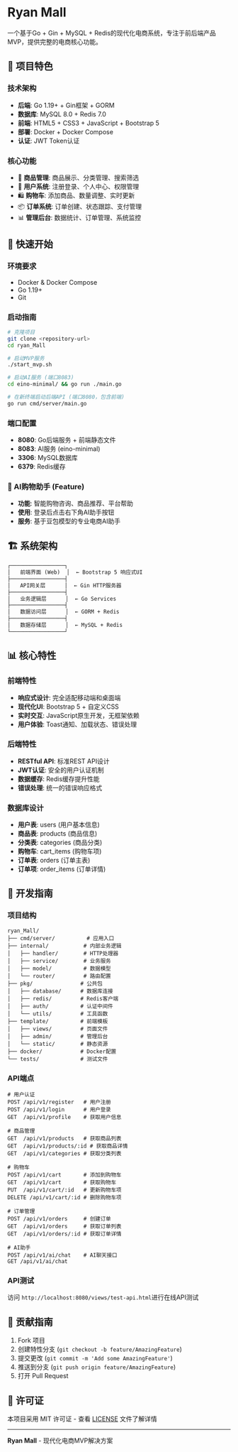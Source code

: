 # Ryan Mall

一个基于Go + Gin + MySQL + Redis的现代化电商系统，专注于前后端产品MVP，提供完整的电商核心功能。

## 🌟 项目特色

### 技术架构

- **后端**: Go 1.19+ + Gin框架 + GORM
- **数据库**: MySQL 8.0 + Redis 7.0
- **前端**: HTML5 + CSS3 + JavaScript + Bootstrap 5
- **部署**: Docker + Docker Compose
- **认证**: JWT Token认证

### 核心功能

- 🛒 **商品管理**: 商品展示、分类管理、搜索筛选
- 👤 **用户系统**: 注册登录、个人中心、权限管理
- 🛍️ **购物车**: 添加商品、数量调整、实时更新
- 📦 **订单系统**: 订单创建、状态跟踪、支付管理
- 📊 **管理后台**: 数据统计、订单管理、系统监控

## 🚀 快速开始

### 环境要求

- Docker & Docker Compose
- Go 1.19+
- Git

### 启动指南

```bash
# 克隆项目
git clone <repository-url>
cd ryan_Mall

# 启动MVP服务
./start_mvp.sh

# 启动AI服务 (端口8083)
cd eino-minimal/ && go run ./main.go

# 在新终端启动后端API (端口8080，包含前端)
go run cmd/server/main.go
```

### 端口配置

- **8080**: Go后端服务 + 前端静态文件
- **8083**: AI服务 (eino-minimal)
- **3306**: MySQL数据库
- **6379**: Redis缓存

### 🤖 AI购物助手 (Feature)

- **功能**: 智能购物咨询、商品推荐、平台帮助
- **使用**: 登录后点击右下角AI助手按钮
- **服务**: 基于豆包模型的专业电商AI助手

## 🏗️ 系统架构

```txt
┌─────────────────┐
│   前端界面 (Web)  │  ← Bootstrap 5 响应式UI
├─────────────────┤
│   API网关层      │  ← Gin HTTP服务器
├─────────────────┤
│   业务逻辑层      │  ← Go Services
├─────────────────┤
│   数据访问层      │  ← GORM + Redis
├─────────────────┤
│   数据存储层      │  ← MySQL + Redis
└─────────────────┘
```

## 📊 核心特性

### 前端特性

- **响应式设计**: 完全适配移动端和桌面端
- **现代化UI**: Bootstrap 5 + 自定义CSS
- **实时交互**: JavaScript原生开发，无框架依赖
- **用户体验**: Toast通知、加载状态、错误处理

### 后端特性

- **RESTful API**: 标准REST API设计
- **JWT认证**: 安全的用户认证机制
- **数据缓存**: Redis缓存提升性能
- **错误处理**: 统一的错误响应格式

### 数据库设计

- **用户表**: users (用户基本信息)
- **商品表**: products (商品信息)
- **分类表**: categories (商品分类)
- **购物车**: cart_items (购物车项)
- **订单表**: orders (订单主表)
- **订单项**: order_items (订单详情)

## 🔧 开发指南

### 项目结构

```text
ryan_Mall/
├── cmd/server/          # 应用入口
├── internal/           # 内部业务逻辑
│   ├── handler/        # HTTP处理器
│   ├── service/        # 业务服务
│   ├── model/          # 数据模型
│   └── router/         # 路由配置
├── pkg/               # 公共包
│   ├── database/      # 数据库连接
│   ├── redis/         # Redis客户端
│   ├── auth/          # 认证中间件
│   └── utils/         # 工具函数
├── template/          # 前端模板
│   ├── views/         # 页面文件
│   ├── admin/         # 管理后台
│   └── static/        # 静态资源
├── docker/            # Docker配置
└── tests/             # 测试文件
```

### API端点

```http
# 用户认证
POST /api/v1/register   # 用户注册
POST /api/v1/login      # 用户登录
GET  /api/v1/profile    # 获取用户信息

# 商品管理
GET  /api/v1/products   # 获取商品列表
GET  /api/v1/products/:id # 获取商品详情
GET  /api/v1/categories # 获取分类列表

# 购物车
POST /api/v1/cart       # 添加到购物车
GET  /api/v1/cart       # 获取购物车
PUT  /api/v1/cart/:id   # 更新购物车项
DELETE /api/v1/cart/:id # 删除购物车项

# 订单管理
POST /api/v1/orders     # 创建订单
GET  /api/v1/orders     # 获取订单列表
GET  /api/v1/orders/:id # 获取订单详情

# AI助手
POST /api/v1/ai/chat    # AI聊天接口
GET /api/v1/ai/chat
```

### API测试

访问 `http://localhost:8080/views/test-api.html`进行在线API测试

## 🤝 贡献指南

1. Fork 项目
2. 创建特性分支 (`git checkout -b feature/AmazingFeature`)
3. 提交更改 (`git commit -m 'Add some AmazingFeature'`)
4. 推送到分支 (`git push origin feature/AmazingFeature`)
5. 打开 Pull Request

## 📄 许可证

本项目采用 MIT 许可证 - 查看 [LICENSE](LICENSE) 文件了解详情

---

**Ryan Mall** - 现代化电商MVP解决方案
